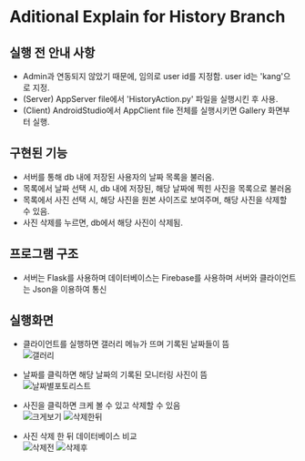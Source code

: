 # Aditional Explain for History Branch

## 실행 전 안내 사항
- Admin과 연동되지 않았기 때문에, 임의로 user id를 지정함. user id는 'kang'으로 지정.
- (Server) AppServer file에서 'HistoryAction.py' 파일을 실행시킨 후 사용.
- (Client) AndroidStudio에서 AppClient file 전체를 실행시키면 Gallery 화면부터 실행.


## 구현된 기능
- 서버를 통해 db 내에 저장된 사용자의 날짜 목록을 불러옴.
- 목록에서 날짜 선택 시, db 내에 저장된, 해당 날짜에 찍힌 사진을 목록으로 불러옴
- 목록에서 사진 선택 시, 해당 사진을 원본 사이즈로 보여주며, 해당 사진을 삭제할 수 있음.
- 사진 삭제를 누르면, db에서 해당 사진이 삭제됨.

## 프로그램 구조
- 서버는 Flask를 사용하며 데이터베이스는 Firebase를 사용하며 서버와 클라이언트는 Json을 이용하여 통신

## 실행화면
- 클라이언트를 실행하면 갤러리 메뉴가 뜨며 기록된 날짜들이 뜸 
</br>![갤러리](/docs/image/history_execution_gallery.png)
- 날짜를 클릭하면 해당 날짜의 기록된 모니터링 사진이 뜸
</br>![날짜별포토리스트](/docs/image/history_execution_photolist.png)
- 사진을 클릭하면 크케 볼 수 있고 삭제할 수 있음
</br>![크게보기](/docs/image/history_execution_bigimage.png) ![삭제한뒤](/docs/image/history_execution_photolist_delete.png)

- 사진 삭제 한 뒤 데이터베이스 비교
</br>![삭제전](/docs/image/history_database.PNG) ![삭제후](/docs/image/history_database_delete.PNG)
